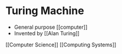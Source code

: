 # Turing Machine

- General purpose [[computer]]
- Invented by [[Alan Turing]]

[[Computer Science]] [[Computing Systems]]

[//begin]: # "Autogenerated link references for markdown compatibility"
[alan-turing]: alan-turing "Alan Turing"
[computer-science]: computer-science "Computer Science"
[computing-systems]: computing-systems "Computing Systems"
[//end]: # "Autogenerated link references"